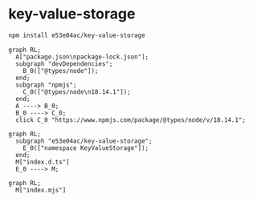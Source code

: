 # key-value-storage

~~~~~ sh
npm install e53e04ac/key-value-storage
~~~~~

~~~~~ mermaid
graph RL;
  A["package.json\npackage-lock.json"];
  subgraph "devDependencies";
    B_0(["@types/node"]);
  end;
  subgraph "npmjs";
    C_0(["@types/node\n18.14.1"]);
  end;
  A ----> B_0;
  B_0 ----> C_0;
  click C_0 "https://www.npmjs.com/package/@types/node/v/18.14.1";
~~~~~

~~~~~ mermaid
graph RL;
  subgraph "e53e04ac/key-value-storage";
    E_0(["namespace KeyValueStorage"]);
  end;
  M["index.d.ts"]
  E_0 ----> M;
~~~~~

~~~~~ mermaid
graph RL;
  M["index.mjs"]
~~~~~

